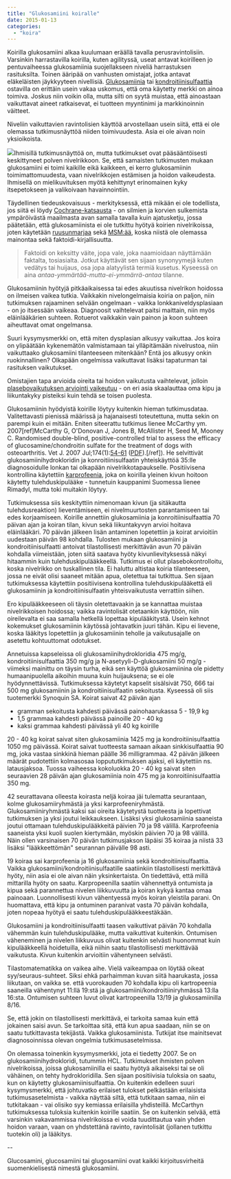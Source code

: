 ```yaml
---
title: "Glukosamiini koiralle"
date: 2015-01-13
categories: 
  - "koira"
---
```


Koirilla glukosamiini alkaa kuulumaan eräällä tavalla perusravintolisiin. Varsinkin harrastavilla koirilla, kuten agilityssä, useat antavat koirilleen jo pentuvaiheessa glukosamiinia suojellakseen niveliä harrastuksen rasituksilta. Toinen ääripää on vanhusten omistajat, jotka antavat eläkeläisten jäykkyyteen nivellisiä. [Glukosamiinia](https://www.katiska.eu/tieto/koira-nivelet/glukosamiini/ "Glukosamiini") tai [kondroitiinisulfaattia](https://www.katiska.eu/tieto/koira-nivelet/kondroitiinisulfaatti/ "Kondroitiinisulfaatti") ostavilla on erittäin usein vakaa uskomus, että oma käytetty merkki on ainoa toimiva. Joskus niin voikin olla, mutta silti on syytä muistaa, että ainoastaan vaikuttavat aineet ratkaisevat, ei tuotteen myyntinimi ja markkinoinnin väitteet. <!--more-->

Niveliin vaikuttavien ravintolisien käyttöä arvostellaan usein siitä, että ei ole olemassa tutkimusnäyttöä niiden toimivuudesta. Asia ei ole aivan noin yksioikoista.

[![](images/vanhus-250x213.jpg)](https://www.katiska.eu/wp-content/uploads/2015/01/vanhus.jpg)Ihmisillä tutkimusnäyttöä on, mutta tutkimukset ovat pääsääntöisesti keskittyneet polven nivelrikkoon. Se, että samaisten tutkimusten mukaan glukosamiini ei toimi kaikille eikä kaikkeen, ei kerro glukosamiinin toimimattomuudesta, vaan nivelrikkojen estämisen ja hoidon vaikeudesta. Ihmisellä on mielikuvituksen myötä kehittynyt erinomainen kyky itsepetokseen ja valikoivaan havainnointiin.

Täydellinen tiedeuskovaisuus - merkityksessä, että mikään ei ole todellista, jos siitä ei löydy [Cochrane-katsausta](http://fi.wikipedia.org/wiki/Cochrane-verkosto) - on silmien ja korvien sulkemista ympäröivästä maailmasta avan samalla tavalla kuin ajatusketju, jossa päätetään, että glukosamiinista ei ole tutkittu hyötyä koirien nivelrikoissa, joten käytetään [ruusunmarjaa](https://www.katiska.eu/tieto/koira-nivelet/ruusunmarja/ "Ruusunmarja") sekä [MSM:ää](https://www.katiska.eu/tieto/koira-nivelet/msm/), koska niistä ole olemassa mainontaa sekä faktoidi-kirjallisuutta.

> Faktoidi on keksitty väite, jopa vale, joka naamioidaan näyttämään faktalta, tosiasialta. Jotkut käyttävät sen sijaan synonyymejä kuten vedätys tai huijaus, osa jopa alatyylistä termiä kusetus. Kyseessä on aina _antaa-ymmärtää-mutta-ei-ymmärrä-antaa_ tilanne.

Glukosamiinin hyötyjä pitkäaikaisessa tai edes akuutissa nivelrikon hoidossa on ilmeisen vaikea tutkia. Vaikkakin nivelongelmaisia koiria on paljon, niin tutkimuksen rajaaminen selvään ongelmaan - vaikka lonkkaniveldysplasiaan - on jo itsessään vaikeaa. Diagnoosit vaihtelevat paitsi maittain, niin myös eläinlääkärien suhteen. Rotuerot vaikkakin vain painon ja koon suhteen aiheuttavat omat ongelmansa.

Suuri kysymysmerkki on, että miten dysplasian alkusyy vaikuttaa. Jos koira on ylipäätään kykenemätön valmistamaan tai ylläpitämään nivelrustoa, niin vaikuttaako glukosamiini tilanteeseen mitenkään? Entä jos alkusyy onkin ruokinnallinen? Olkapään ongelmissa vaikuttavat lisäksi tapaturman tai rasituksen vaikutukset.

Omistajien tapa arvioida oireita tai hoidon vaikutusta vaihtelevat, jolloin [plasebovaikutuksen arviointi vaikeutuu](https://www.katiska.eu/tieto/itsehoito/plaseboa-koirille/ "Plaseboa koirille") - on eri asia skaalauttaa oma kipu ja liikuntakyky pisteiksi kuin tehdä se toisen puolesta.

Glukosamiinin hyödyistä koirille löytyy kuitenkin hieman tutkimusdataa. Valitettavasti pienissä määrissä ja hajanaisesti toteutettuna, mutta sekin on parempi kuin ei mitään. Eniten siteerattu tutkimus lienee McCarthy ym. 2007\[ref\]McCarthy G, O'Donovan J, Jones B, McAllister H, Seed M, Mooney C. Randomised double-blind, positive-controlled trial to assess the efficacy of glucosamine/chondroitin sulfate for the treatment of dogs with osteoarthritis. Vet J. 2007 Jul;174(1):[54-61](http://www.ncbi.nlm.nih.gov/pubmed/16647870) ([PDF](http://lamsam-casalotti.org.uk/Journal%20Club/pdf%20files/20120606Michael.pdf)).\[/ref\]). He selvittivät glukosamiinihydrokloridin ja konroitiinisulfaatin yhteiskäyttöä 35:lle diagnosoidulle lonkan tai olkapään nivelrikkotapaukselle. Positiivisena kontrollina käytettiin [karprofeenia](http://fi.wikipedia.org/wiki/Karprofeeni), joka on koirilla yleinen kivun hoitoon käytetty tulehduskipulääke - tunnetuin kauppanimi Suomessa lienee Rimadyl, mutta toki muitakin löytyy.

Tutkimuksessa siis keskityttiin nimenomaan kivun (ja sitäkautta tulehdusreaktion) lieventämiseen, ei nivelmuurtosten parantamiseen tai edes korjaamiseen. Koirille annettiin glukosamiinia ja konroitiinisulfaattia 70 päivan ajan ja koiran tilan, kivun sekä liikuntakyvyn arvioi hoitava eläinlääkäri. 70 päivän jälkeen lisän antaminen lopetettiin ja koirat arvioitiin uudestaan päivän 98 kohdalla. Tulosten mukaan glukosamiini ja kondroitiinisulfaatti antoivat tilastollisesti merkittävän avun 70 päivän kohdalla viimeistään, joten siitä saatava hyöty kivunlievityksessä näkyi hitaammin kuin tulehduskipulääkkeellä. Tutkimus ei ollut plasebokontrolloitu, koska nivelrikko on tuskallinen tila. Ei haluttu altistaa koiria tilanteeseen, jossa ne eivät olisi saaneet mitään apua, oletettua tai tutkittua. Sen sijaan tutkimuksessa käytettiin positiivisena kontrollina tulehduskipulääkettä eli glukosamiinin ja kondroitiinisulfaatin yhteisvaikutusta verrattiin siihen.

Ero kipulääkkeeseen oli täysin oletettavaakin ja se kannattaa muistaa nivelrikkoisen hoidossa; vaikka ravintolisät otetaankin käyttöön, niin oireilevalta ei saa samalla hetkellä lopettaa kipulääkitystä. Usein kehnot kokemukset glukosamiinin käytössä johtavatkin juuri tähän. Kipu ei lievene, koska lääkitys lopetettiin ja glukosamiinin teholle ja vaikutusajalle on asetettu kohtuuttomat odotukset.

Annetuissa kapseleissa oli glukosamiinihydrokloridia 475 mg/g, kondroitiinisulfaattia 350 mg/g ja N-asetyyli-D-glukosamiini 50 mg/g - viimeksi mainittu on täysin turha, eikä sen käyttöä glukosamiinina ole pidetty humaanipuolella aikoihin muuna kuin huijauksena; se ei ole hyödynnettävissä. Tutkimuksessa käytetyt kapselit sisälsivät 750, 666 tai 500 mg glukosamiinin ja kondroitiinisulfaatin sekoitusta. Kyseessä oli siis tuotemerkki Synoquin SA. Koirat saivat 42 päivän ajan

- gramman sekoitusta kahdesti päivässä painohaarukassa 5 - 19,9 kg
- 1,5 grammaa kahdesti päivässä painoille 20 - 40 kg
- kaksi grammaa kahdesti päivässä yli 40 kg koirille

20 - 40 kg koirat saivat siten glukosamiinia 1425 mg ja kondroitiinisulfaattia 1050 mg päivässä. Koirat saivat tuotteesta samaan aikaan sinkkisulfaattia 90 mg, joka vastaa sinkkinä hieman päälle 36 milligrammaa. 42 päivän jälkeen määrät pudotettiin kolmasosaa loppututkimuksen ajaksi, eli käytettiin ns. latausjaksoa. Tuossa vaiheessa kokoluokka 20 - 40 kg saivat siten seuraavien 28 päivän ajan glukosamiinia noin 475 mg ja konroitiinisulfaattia 350 mg.

42 seurattavana olleesta koirasta neljä koiraa jäi tulematta seurantaan, kolme glukosamiiryhmästä ja yksi karprofeeniryhmästä. Glukosamiiniryhmästä kaksi sai oireita käytetystä tuotteesta ja lopettivat tutkimuksen ja yksi joutui leikkaukseen. Lisäksi yksi glukosamiinia saaneista joutui ottamaan tulehduskipulääkkeitä päivien 70 ja 98 välillä. Karprofeenia saaneista yksi kuoli suolen kiertymään, myöskin päivien 70 ja 98 välillä. Näin ollen varsinaisen 70 päivän tutkimusjakson läpäisi 35 koiraa ja niistä 33 lisäksi "lääkkeettömän" seurannan päivälle 98 asti.

19 koiraa sai karprofeenia ja 16 glukosamiinia sekä kondroitiinisulfaattia. Vaikka glukosamiini/kondroitiinisulfaatille saatiinkiin tilastollisesti merkittävä hyöty, niin asia ei ole aivan näin yksinkertaista. On tiedettävä, että millä mittarilla hyöty on saatu. Karpropeenilla saatiin vähennettyä ontumista ja kipua sekä parannettua nivelen liikkuvuutta ja koiran kykyä kantaa omaa painoaan. Luonnollisesti kivun vähentyessä myös koiran yleistila parani. On huomattava, että kipu ja ontuminen paranivat vasta 70 päivän kohdalla, joten nopeaa hyötyä ei saatu tulehduskipulääkkeestäkään.

Glukosamiini ja kondroitiinisulfaatti taasen vaikuttivat päivän 70 kohdalla vähemmän kuin tulehduskipulääke, mutta vaikuttivat kuitenkin. Ontumisen väheneminen ja nivelen liikkuvuus olivat kuitenkin selvästi huonommat kuin kipulääkkeellä hoidetuilla, eikä niihin saatu tilastollisesti merkittävää vaikutusta. Kivun kuitenkin arvioitiin vähentyneen selvästi.

Tilastomatematikka on vaikea aihe. Vielä vaikeampaa on löytää oikeat syy/seuraus-suhteet. Siksi ehkä parhaimman kuvan siitä haarukasta, jossa liikutaan, on vaikka se. että vuorokauden 70 kohdalla kipu oli kartropeenia saaneilla vähentynyt 11:llä 19:stä ja glukosamiini/kondroitiiniryhmässä 13:lla 16:sta. Ontumisen suhteen luvut olivat kartropeenilla 13/19 ja glukosamiinilla 8/16.

Se, että jokin on tilastollisesti merkittävä, ei tarkoita samaa kuin että jokainen saisi avun. Se tarkoittaa sitä, että kun apua saadaan, niin se on saatu tutkittavasta tekijästä. Vaikka glukosamiinista. Tutkijat itse mainitsevat diagnosoinnissa olevan ongelmia tutkimusasetelmissa.

On olemassa toinenkin kysymysmerkki, jota ei tiedetty 2007. Se on glukosamiinihydrokloridi, tutummin HCL. Tutkimukset ihmisten polven nivelrikoissa, joissa glukosamiinilla ei saatu hyötyä aikaiseksi tai se oli vähäinen, on tehty hydrokloridilla. Sen sijaan positiivisia tuloksia on saatu, kun on käytetty glukosamiinisulfaattia. On kuitenkin edelleen suuri kysymysmerkki, että johtuvatko erilaiset tulokset pelkästään erilaisista tutkimusasetelmista - vaikka näyttää siltä, että tutkitaan samaa, niin ei tutkitakaan - vai olisiko syy kemiassa erilaisilla yhdisteillä. McCarthyn tutkimuksessa tuloksia kuitenkin koirille saatiin. Se on kuitenkin selvää, että varsinkin vakavammissa nivelrikoissa ei voida tuudittautua vain yhden hoidon varaan, vaan on yhdstettänä ravinto, ravintolisät (jollanen tutkittu tuotekin oli) ja lääkitys.

\--

Glucosamini, glucosamiini tai glugosamiini ovat kaikki kirjoitusvirheitä suomenkielisestä nimestä glukosamiini.
